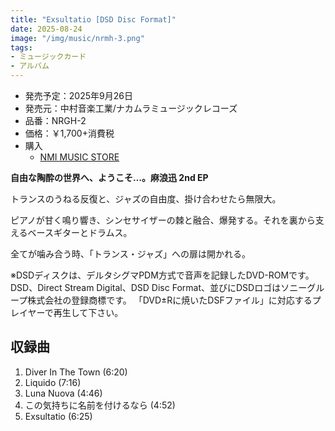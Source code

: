 ```yaml
---
title: "Exsultatio [DSD Disc Format]"
date: 2025-08-24
image: "/img/music/nrmh-3.png"
tags:
- ミュージックカード
- アルバム
---
```


- 発売予定：2025年9月26日
- 発売元：中村音楽工業/ナカムラミュージックレコーズ
- 品番：NRGH-2
- 価格：￥1,700+消費税
- 購入
    - [NMI MUSIC STORE](https://nmimusic.booth.pm/items/7345968)

**自由な陶酔の世界へ、ようこそ…。麻浪迅 2nd EP**

トランスのうねる反復と、ジャズの自由度、掛け合わせたら無限大。

ピアノが甘く鳴り響き、シンセサイザーの棘と融合、爆発する。それを裏から支えるベースギターとドラムス。

全てが噛み合う時、「トランス・ジャズ」への扉は開かれる。 

※DSDディスクは、デルタシグマPDM方式で音声を記録したDVD-ROMです。DSD、Direct Stream Digital、DSD Disc Format、並びにDSDロゴはソニーグループ株式会社の登録商標です。 「DVD±Rに焼いたDSFファイル」に対応するプレイヤーで再生して下さい。

## 収録曲
1. Diver In The Town (6:20)
2. Liquido (7:16)
3. Luna Nuova (4:46)
4. この気持ちに名前を付けるなら (4:52)
5. Exsultatio (6:25)
